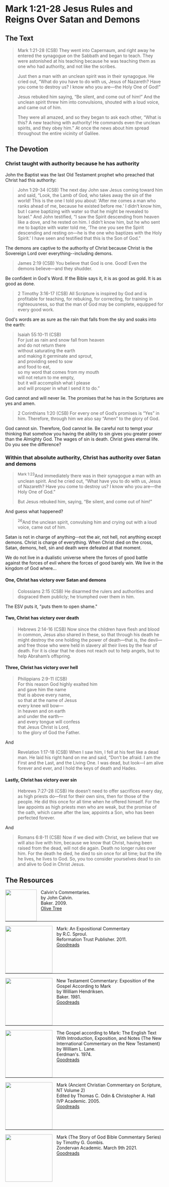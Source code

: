 # Mark 1:21-28 Jesus Rules and Reigns Over Satan and Demons

## The Text

>Mark 1:21-28 (CSB) They went into Capernaum, and right away he entered the synagogue on the Sabbath and began to teach. They were astonished at his teaching because he was teaching them as one who had authority, and not like the scribes.
>
>Just then a man with an unclean spirit was in their synagogue. He cried out, “What do you have to do with us, Jesus of Nazareth? Have you come to destroy us? I know who you are—the Holy One of God!”
>
>Jesus rebuked him saying, “Be silent, and come out of him!” And the unclean spirit threw him into convulsions, shouted with a loud voice, and came out of him.
>
>They were all amazed, and so they began to ask each other, “What is this? A new teaching with authority! He commands even the unclean spirits, and they obey him.” At once the news about him spread throughout the entire vicinity of Galilee.

## The Devotion

### Christ taught with authority because he has authority

John the Baptist was the last Old Testament prophet who preached that Christ had this authority:

>John 1:29-34 (CSB) The next day John saw Jesus coming toward him and said, “Look, the Lamb of God, who takes away the sin of the world! This is the one I told you about: ‘After me comes a man who ranks ahead of me, because he existed before me.’ I didn’t know him, but I came baptizing with water so that he might be revealed to Israel.” And John testified, “I saw the Spirit descending from heaven like a dove, and he rested on him. I didn’t know him, but he who sent me to baptize with water told me, ‘The one you see the Spirit descending and resting on—he is the one who baptizes with the Holy Spirit.’ I have seen and testified that this is the Son of God.”

The demons are captive to the authority of Christ because Christ is the Sovereign Lord over everything--including demons.

>James 2:19 (CSB) You believe that God is one. Good! Even the demons believe—and they shudder.

Be confident in God's Word. If the Bible says it, it is as good as gold. It is as good as done.

>2 Timothy 3:16-17 (CSB) All Scripture is inspired by God and is profitable for teaching, for rebuking, for correcting, for training in righteousness, so that the man of God may be complete, equipped for every good work.

God's words are as sure as the rain that falls from the sky and soaks into the earth:

>Isaiah 55:10-11 (CSB)  
>For just as rain and snow fall from heaven  
>and do not return there  
>without saturating the earth  
>and making it germinate and sprout,  
>and providing seed to sow  
>and food to eat,  
>so my word that comes from my mouth  
>will not return to me empty,  
>but it will accomplish what I please  
>and will prosper in what I send it to do.”

God cannot and will never lie. The promises that he has in the Scriptures are yes and amen.

>2 Corinthians 1:20 (CSB) For every one of God’s promises is “Yes” in him. Therefore, through him we also say “Amen” to the glory of God.

God cannot sin. Therefore, God cannot lie. Be careful not to tempt your thinking that somehow you having the ability to sin gives you greater power than the Almighty God. The wages of sin is death. Christ gives eternal life. Do you see the difference?

### Within that absolute authority, Christ has authority over Satan and demons

><sup>Mark 1:23</sup>And immediately there was in their synagogue a man with an unclean spirit. And he cried out, “What have you to do with us, Jesus of Nazareth? Have you come to destroy us? I know who you are—the Holy One of God.”
>
>But Jesus rebuked him, saying, “Be silent, and come out of him!”

And guess what happened?

><sup>26</sup>And the unclean spirit, convulsing him and crying out with a loud voice, came out of him.

Satan is not in charge of anything--not the air, not hell, not anything except demons. Christ is charge of everything. When Christ died on the cross, Satan, demons, hell, sin and death were defeated at that moment.

We do not live in a dualistic universe where the forces of good battle against the forces of evil where the forces of good barely win. We live in the kingdom of God where...

#### One, Christ has victory over Satan and demons

>Colossians 2:15 (CSB) He disarmed the rulers and authorities and disgraced them publicly; he triumphed over them in him.

The ESV puts it, "puts them to open shame."

#### Two, Christ has victory over death

>Hebrews 2:14-16 (CSB) Now since the children have flesh and blood in common, Jesus also shared in these, so that through his death he might destroy the one holding the power of death—that is, the devil— and free those who were held in slavery all their lives by the fear of death. For it is clear that he does not reach out to help angels, but to help Abraham’s offspring.

#### Three, Christ has victory over hell

>Philippians 2:9-11 (CSB)  
>For this reason God highly exalted him  
>and gave him the name  
>that is above every name,  
>so that at the name of Jesus  
>every knee will bow—  
>in heaven and on earth  
>and under the earth—  
>and every tongue will confess  
>that Jesus Christ is Lord,  
>to the glory of God the Father.

And

>Revelation 1:17-18 (CSB) When I saw him, I fell at his feet like a dead man. He laid his right hand on me and said, “Don’t be afraid. I am the First and the Last, and the Living One. I was dead, but look—I am alive forever and ever, and I hold the keys of death and Hades.

#### Lastly, Christ has victory over sin

>Hebrews 7:27-28 (CSB) He doesn’t need to offer sacrifices every day, as high priests do—first for their own sins, then for those of the people. He did this once for all time when he offered himself. For the law appoints as high priests men who are weak, but the promise of the oath, which came after the law, appoints a Son, who has been perfected forever.

And

>Romans 6:8-11 (CSB) Now if we died with Christ, we believe that we will also live with him, because we know that Christ, having been raised from the dead, will not die again. Death no longer rules over him. For the death he died, he died to sin once for all time; but the life he lives, he lives to God. So, you too consider yourselves dead to sin and alive to God in Christ Jesus.

## The Resources

<p style="clear:both;">

<img src="/images/commentary-calvin-set.png" align="left" width="100" style="padding-right: 10px" />Calvin's Commentaries.  
by John Calvin.  
Baker. 2009.  
[Olive Tree](https://www.olivetree.com/store/product.php?productid=17517)

<p style="clear:both;">

---

<img src="/images/commentary-mark-sproul.jpg" align="left" width="150" style="padding-right: 10px" />Mark: An Expositional Commentary  
by R.C. Sproul.  
Reformation Trust Publisher. 2011.  
[Goodreads](https://www.goodreads.com/book/show/13329901-mark?ac=1&from_search=true&qid=AjPCOwNAXj&rank=1)

<p style="clear:both;">

---

<img src="/images/commentary-mark-hendriksen.jpg" align="left" width="150" style="padding-right: 10px" />New Testament Commentary: Exposition of the Gospel According to Mark  
by William Hendriksen.  
Baker. 1981.  
[Goodreads](https://www.goodreads.com/book/show/2365098.Mark)

<p style="clear:both;">

---

<img src="/images/commentary-mark-lane.jpg" align="left" width="150" style="padding-right: 10px" />The Gospel according to Mark: The English Text With Introduction, Exposition, and Notes (The New International Commentary on the New Testament)  
by William L. Lane.  
Eerdman's. 1974.  
[Goodreads](https://www.goodreads.com/book/show/978619.The_Gospel_of_Mark?from_search=true&from_srp=true&qid=UOUMUiJ7z4&rank=2)

<p style="clear:both;">

---

<img src="/images/commentary-mark-oden.jpg" align="left" width="150" style="padding-right: 10px" />Mark (Ancient Christian Commentary on Scripture, NT Volume 2)  
Edited by Thomas C. Odin & Christopher A. Hall  
IVP Academic. 2005.  
[Goodreads](https://www.goodreads.com/book/show/33015669-mark)

<p style="clear:both;">

---

<img src="/images/commentary-mark-gombis.jpg" align="left" width="150" style="padding-right: 10px" />Mark (The Story of God Bible Commentary Series)  
by Timothy G. Gombis.   
Zondervan Academic. March 9th 2021.  
[Goodreads](https://www.goodreads.com/book/show/54287613-mark)

<p style="clear:both;">
